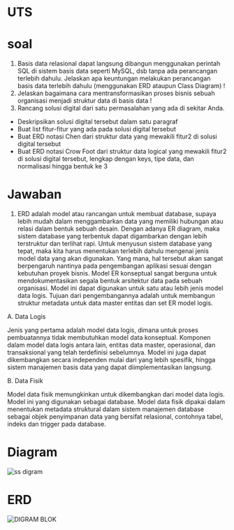 # UTS

# soal
1. Basis data relasional dapat langsung dibangun menggunakan perintah SQL di sistem basis data seperti MySQL, dsb tanpa ada perancangan terlebih dahulu. Jelaskan apa keuntungan melakukan perancangan basis data terlebih dahulu (menggunakan ERD ataupun Class Diagram) !
2. Jelaskan bagaimana cara mentransformasikan proses bisnis sebuah organisasi menjadi struktur data di basis data !
3. Rancang solusi digital dari satu permasalahan yang ada di sekitar Anda. 
 - Deskripsikan solusi digital tersebut dalam satu paragraf
 - Buat list fitur-fitur yang ada pada solusi digital tersebut
 - Buat ERD notasi Chen dari struktur data yang mewakili fitur2 di solusi digital tersebut
 - Buat ERD notasi Crow Foot dari struktur data logical yang mewakili fitur2 di solusi digital tersebut, lengkap dengan keys, tipe data, dan normalisasi hingga bentuk ke 3

# Jawaban

1. ERD adalah model atau rancangan untuk membuat database, supaya lebih mudah dalam menggambarkan data yang memiliki hubungan atau relasi dalam bentuk sebuah desain. Dengan adanya ER diagram, maka sistem database yang terbentuk dapat digambarkan dengan lebih terstruktur dan terlihat rapi. Untuk menyusun sistem database yang tepat, maka kita harus menentukan terlebih dahulu mengenai jenis model data yang akan digunakan. Yang mana, hal tersebut akan sangat berpengaruh nantinya pada pengembangan aplikasi sesuai dengan kebutuhan proyek bisnis. Model ER konseptual sangat berguna untuk mendokumentasikan segala bentuk arsitektur data pada sebuah organisasi. Model ini dapat digunakan untuk satu atau lebih jenis model data logis. Tujuan dari pengembangannya adalah untuk membangun struktur metadata untuk data master entitas dan set ER model logis.

  A. Data Logis

  Jenis yang pertama adalah model data logis, dimana untuk proses pembuatannya tidak membutuhkan model data konseptual. Komponen dalam model data logis antara lain, entitas data master, operasional, dan transaksional yang telah terdefinisi sebelumnya. Model ini juga dapat dikembangkan secara independen mulai dari yang lebih spesifik, hingga sistem manajemen basis data yang dapat diimplementasikan langsung.

  B. Data Fisik

  Model data fisik memungkinkan untuk dikembangkan dari model data logis. Model ini yang digunakan sebagai database. Model data fisik dipakai dalam menentukan metadata struktural dalam sistem manajemen database sebagai objek penyimpanan data yang bersifat relasional, contohnya tabel, indeks dan trigger pada database.




# Diagram
![ss digram](https://user-images.githubusercontent.com/80630206/159937545-33c4aec6-78c2-4c3d-bab7-61d8667d2fcc.jpeg)

# ERD
![DIGRAM BLOK](https://user-images.githubusercontent.com/80630206/162011092-ab3d2073-8552-4950-ae05-e9dacd50d684.jpeg)
